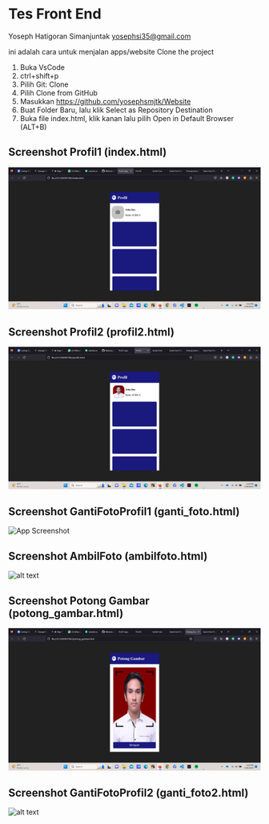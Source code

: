# Tes Front End
Yoseph Hatigoran Simanjuntak yosephsi35@gmail.com

ini adalah cara untuk menjalan apps/website
Clone the project
1. Buka VsCode
2. ctrl+shift+p
3. Pilih Git: Clone
4. Pilih Clone from GitHub
5. Masukkan https://github.com/yosephsmjtk/Website
6. Buat Folder Baru, lalu klik Select as Repository Destination
7. Buka file index.html, klik kanan lalu pilih Open in Default Browser (ALT+B)


## Screenshot Profil1 (index.html)

![alt text](https://github.com/yosephsmjtk/Website/blob/master/Profil1.png?raw=true)

## Screenshot Profil2 (profil2.html)

![alt text](https://github.com/yosephsmjtk/Website/blob/master/Profil2.png?raw=true)

## Screenshot GantiFotoProfil1 (ganti_foto.html)

![App Screenshot](https://github.com/yosephsmjtk/Website/blob/master/images/GantiFotoProfil1.png?raw=true)

## Screenshot AmbilFoto (ambilfoto.html)

![alt text](https://github.com/yosephsmjtk/Website/blob/master/images/AmbilFoto.png?raw=true)

## Screenshot Potong Gambar (potong_gambar.html)

![alt text](https://github.com/yosephsmjtk/Website/blob/master/PotongGambar.png?raw=true)

## Screenshot GantiFotoProfil2 (ganti_foto2.html)

![alt text](https://github.com/yosephsmjtk/Website/blob/master/images/GantiFotoProfil2.png?raw=true)

